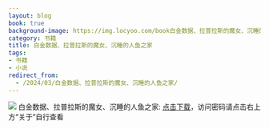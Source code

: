 ```yaml
---
layout: blog
book: true
background-image: https://img.locyoo.com/book白金数据、拉普拉斯的魔女、沉睡的人鱼之家.jpg
category: 书籍
title: 白金数据、拉普拉斯的魔女、沉睡的人鱼之家
tags:
- 书籍
- 小说
redirect_from:
  - /2024/03/白金数据、拉普拉斯的魔女、沉睡的人鱼之家/
---
```

![](https://img.locyoo.com/book白金数据、拉普拉斯的魔女、沉睡的人鱼之家.jpg)
白金数据、拉普拉斯的魔女、沉睡的人鱼之家: <a name = "ref1" href="https://url18.ctfile.com/f/50983618-1055874490-e9d4a0?p=3619">点击下载</a>，访问密码请点击右上方“关于”自行查看